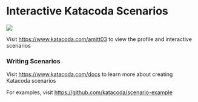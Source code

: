 # Interactive Katacoda Scenarios

[![](http://shields.katacoda.com/katacoda/amitt03/count.svg)](https://www.katacoda.com/amitt03 "Get your profile on Katacoda.com")

Visit https://www.katacoda.com/amitt03 to view the profile and interactive scenarios

### Writing Scenarios
Visit https://www.katacoda.com/docs to learn more about creating Katacoda scenarios

For examples, visit https://github.com/katacoda/scenario-example
